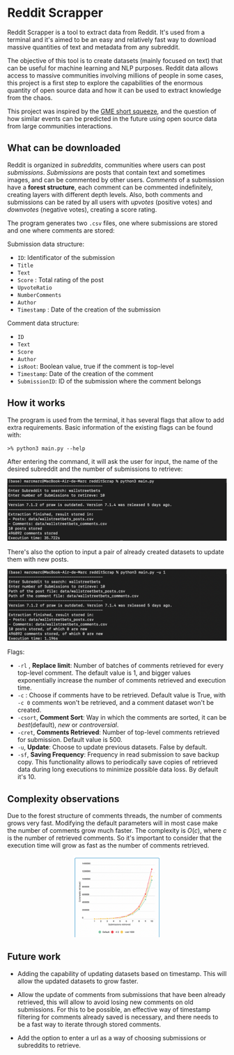 


# Reddit Scrapper

Reddit Scrapper is a tool to extract data from Reddit. It's used from a terminal and it's aimed to be an easy and relatively fast way to download massive quantities of text and metadata from any subreddit.

The objective of this tool is to create datasets (mainly focused on text) that can be useful for machine learning and NLP purposes. 
Reddit data allows access to massive communities involving millions of people in some cases, this project is a first step to explore the capabilities of the enormous quantity of open source data and how it can be used to extract knowledge from the chaos.

This project was inspired by the [GME short squeeze](https://en.wikipedia.org/wiki/GameStop_short_squeeze), and the question of how similar events can be predicted in the future using open source data from large communities interactions.

## What can be downloaded
Reddit is organized in _subreddits_,  communities where users can post _submissions_. _Submissions_ are posts that contain text and sometimes images, and can be commented by other users.
_Comments_ of a submission have a **forest structure**, each comment can be commented indefinitely, creating layers with different depth levels.
Also, both comments and submissions can be rated by all users with *upvotes* (positive votes) and *downvotes* (negative votes), creating a score rating.
 
The program generates two `.csv` files, one where submissions are stored and one where comments are stored:

Submission data structure:
* `ID`: Identificator of the submission 
* `Title` 
* `Text`
* `Score` : Total rating of the post
 * `UpvoteRatio`
* `NumberComments`
* `Author` 
* `Timestamp` : Date of the creation of the submission

Comment data structure:
* `ID`
* `Text`	
* `Score`
* `Author`
* `isRoot`: Boolean value, true if the comment is top-level
* `Timestamp`: Date of the creation of the comment
* `SubmissionID`: ID of the submission where the comment belongs

## How it works
The program is used from the terminal, it has several flags that allow to add extra requirements. Basic information of the existing flags can be found with:
```
>% python3 main.py --help
```
After entering the command, it will ask the user for input, the name of the desired subreddit and the number of submissions to retrieve:

<p align="center">
  <img src='readme_photos/regular.png'/ >
</p>


There's also the option to input a pair of already created datasets to update them with new posts.

<p align="center">
  <img src='readme_photos/update.png'/ >
</p>

Flags:
* `-rl` , **Replace limit**: Number of batches of comments retrieved for every top-level comment. The default value is 1, and bigger values exponentially increase the number of comments retrieved and execution time.
* `-c` : Choose if comments have to be retrieved. Default value is True, with `-c 0` comments won't be retrieved, and a comment dataset won't be created. 
* `-csort`, **Comment Sort**: Way in which the comments are sorted, it can be *best*(default), *new* or *controversial*. 
* `-cret`, **Comments Retrieved**: Number of top-level comments retrieved for submission. Default value is 500.
* `-u`, **Update**: Choose to update previous datasets. False by default.
* `-sf`, **Saving Frequency**: Frequency in read submission to save backup copy. This functionality allows to periodically save copies of retrieved data during long executions to minimize possible data loss. By  default it's 10.

## Complexity observations
Due to the forest structure of comments threads, the number of comments grows very fast. Modifying the default parameters will in most case make the number of comments grow much faster.
The complexity is $O(c)$, where $c$ is the number of retrieved comments. So it's important to consider that the execution time will grow as fast as the number of comments retrieved.

<p align="center">
  <img src='readme_photos/complexity.png'/ width="200">
</p>

## Future work
* Adding the capability of updating datasets based on timestamp. This will allow the updated datasets to grow faster.

* Allow the update of comments from submissions that have been already retrieved, this will allow to avoid losing new comments on old submissions. For this to be possible, an effective way of timestamp filtering for comments already saved is necessary, and there needs to be a fast way to iterate through stored comments.
* Add the option to enter a url as a way of choosing submissions or subreddits to retrieve. 
